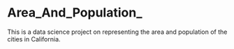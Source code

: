 # Area_And_Population_
This is a data science project on representing the area and population of the cities in California.
